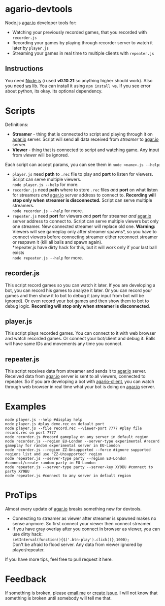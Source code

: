 # agario-devtools
Node.js [agar.io](http://agar.io) developer tools for:

- Watching your previously recorded games, that you recorded with `recorder.js`
- Recording your games by playing through recorder server to watch it later by `player.js`
- Streaming your games in real time to multiple clients with `repeater.js`

## Instructions ##
You need [Node.js](https://nodejs.org/) (i used **v0.10.21** so anything higher should work). Also you need [ws](https://www.npmjs.com/package/ws "ws") lib. You can install it using `npm install ws`. If you see error about python, its okay. Its optional dependency.

# Scripts #
Definitions:

- **Streamer** - thing that is connected to script and playing through it on [agar.io](http://agar.io) server. Script will send all data received from *streamer* to [agar.io](http://agar.io) server.
- **Viewer** - thing that is connected to script and watching game. Any input from *viewer* will be ignored.

Each script can accept params, you can see them in `node <name>.js --help`:

- `player.js` need **path** to `.rec` file to play and **port** to listen for viewers. Script can serve multiple viewers.  
`node player.js --help` for more.
- `recorder.js` need **path** where to store `.rec` files *and* **port** on what listen for streamers *and* [agar.io](http://agar.io) server address to connect to. **Recording will stop only when streamer is disconnected.** Script can serve multiple streamers.  
`node recorder.js --help` for more.
- `repeater.js` need **port** for viewers *and* **port** for streamer *and* [agar.io](http://agar.io) server address to connect to. Script can serve multiple viewers but only one streamer. New connected streamer will replace old one. **Warning:** Viewers will see gameplay only after streamer spawns*, so you have to connect viewers before connecting streamer either reconnect streamer or respawn it (kill all balls and spawn again).  
*repeater.js have dirty hack for this, but it will work only if your last ball exists  
`node repeater.js --help` for more.

## recorder.js ##
This script record games so you can watch it later. If you are developing a bot, you can record his games to analyze it later. Or you can record your games and then show it to bot to debug it (any input from bot will be ignored). Or even record your bot games and then show them to bot to debug logic. **Recording will stop only when streamer is disconnected**.
 
## player.js ##
This script plays recorded games. You can connect to it with web browser and watch recorded games. Or connect your bot/client and debug it. Balls will have same IDs and movements any time you connect.

## repeater.js ##
This script receives data from streamer and sends it to [agar.io](http://agar.io) server. Received data from [agar.io](http://agar.io) server is sent to all viewers, connected to repeater. So if you are developing a bot with [agario-client](https://github.com/pulviscriptor/agario-client), you can watch through web browser in real time what your bot is doing on [agar.io](http://agar.io) server.

# Examples #
    node player.js --help #display help
	node player.js #play demo.rec on default port
    node player.js --file record.rec --viewer-port 7777 #play file record.rec on port 7777
	node recorder.js #record gameplay on any server in default region
    node recorder.js --region EU-London --server-type experimental #record gameplay for random experimental server in EU-London
	node recorder.js --region ZZ-Unsupported --force #ignore supported regions list and use "ZZ-Unsupported" region
	node repeater.js --server-type party --region EU-London #connect/create random party in EU-London
	node repeater.js --server-type party --server-key XY9BU #connect to party XY9BU
    node repeater.js #connect to any server in default region

# ProTips #
Almost every update of [agar.io](http://agar.io) breaks something new for devtools. 
- Connecting to streamer as viewer after streamer is spawned makes no sense anymore. So first connect your viewer then connect streamer. 
- If you have gray overlay after you connect in browser as viewer, you can use dirty hack:  
`setInterval(function(){$('.btn-play').click()},1000);`  
Don't be afraid to flood server. Any data from viewer ignored by player/repeater.
 
If you have more tips, feel free to pull request it here.

# Feedback #
If something is broken, please [email me](mailto:pulviscriptor@gmail.com) or [create issue](https://github.com/pulviscriptor/agario-devtools/issues/new). I will not know that something is broken until somebody will tell me that.